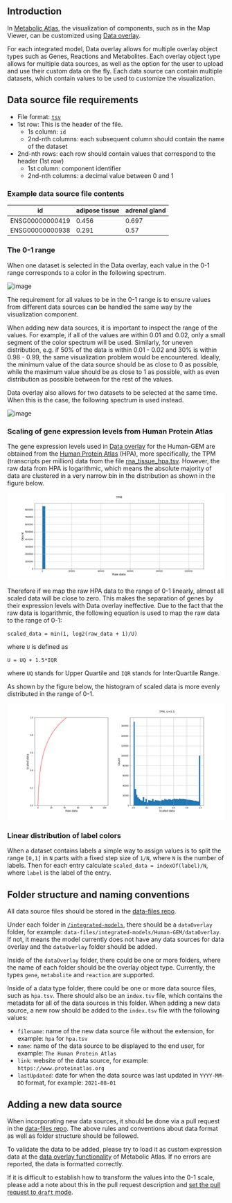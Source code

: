 ## Introduction

In [Metabolic Atlas](https://github.com/MetabolicAtlas/MetabolicAtlas), the visualization of components, such as in the Map Viewer, can be customized using [Data overlay](https://metabolicatlas.org/documentation#Data-overlay).

For each integrated model, Data overlay allows for multiple overlay object types such as Genes, Reactions and Metabolites. Each overlay object type allows for multiple data sources, as well as the option for the user to upload and use their custom data on the fly. Each data source can contain multiple datasets, which contain values to be used to customize the visualization.

## Data source file requirements

- File format: [`tsv`](https://en.wikipedia.org/wiki/Tab-separated_values)
- 1st row: This is the header of the file.
  - 1s column: `id`
  - 2nd-nth columns: each subsequent column should contain the name of the dataset
- 2nd-nth rows: each row should contain values that correspond to the header (1st row)
  - 1st column: component identifier
  - 2nd-nth columns: a decimal value between 0 and 1

### Example data source file contents

| id              | adipose tissue | adrenal gland |
| --------------- | -------------- | ------------- |
| ENSG00000000419 | 0.456          | 0.697         |
| ENSG00000000938 | 0.291          | 0.57          |


### The 0-1 range

When one dataset is selected in the Data overlay, each value in the 0-1 range corresponds to a color in the following spectrum.

<img width="300" alt="image" src="https://user-images.githubusercontent.com/423498/128190295-e70b6b13-f51e-4076-99ee-3094287466d3.png">

The requirement for all values to be in the 0-1 range is to ensure values from different data sources can be handled the same way by the visualization component.

When adding new data sources, it is important to inspect the range of the values. For example, if all of the values are within 0.01 and 0.02, only a small segment of the color spectrum will be used. Similarly, for uneven distribution, e.g. if 50% of the data is within 0.01 - 0.02 and 30% is within 0.98 - 0.99, the same visualization problem would be encountered.
Ideally, the minimum value of the data source should be as close to 0 as possible, while the maximum value should be as close to 1 as possible, with as even distribution as possible between for the rest of the values.

Data overlay also allows for two datasets to be selected at the same time. When this is the case, the following spectrum is used instead.

<img width="300" alt="image" src="https://user-images.githubusercontent.com/423498/128190231-8b475022-109e-4905-8a01-5e862c397899.png">

### Scaling of gene expression levels from Human Protein Atlas

The gene expression levels used in [Data overlay](https://metabolicatlas.org/documentation#Data-overlay) for the Human-GEM are obtained from the [Human Protein Atlas](https://www.proteinatlas.org/) (HPA), more specifically, the TPM (transcripts per million) data from the file [rna_tissue_hpa.tsv](https://www.proteinatlas.org/download). However, the raw data from HPA is logarithmic, which means the absolute majority of data are clustered in a very narrow bin in the distribution as shown in the figure below.

![Histogram of HPA raw data](./assets/img/hpaRNA-TPM-rawdata-histogram.png)

Therefore if we map the raw HPA data to the range of 0-1 linearly, almost all scaled data will be close to zero. This makes the separation of genes by their expression levels with Data overlay ineffective. Due to the fact that the raw data is logarithmic, the following equation is used to map the raw data to the range of 0-1:
```
scaled_data = min(1, log2(raw_data + 1)/U)

```
where `U` is defined as
```
U = UQ + 1.5*IQR
```
where `UQ` stands for Upper Quartile and `IQR` stands for InterQuartile Range.

As shown by the figure below, the histogram of scaled data is more evenly distributed in the range of 0-1.

![Histogram of HPA scaled data](./assets/img/hpaRNA-TPM-scaleddata-histogram.png)


### Linear distribution of label colors

When a dataset contains labels a simple way to assign values is to split the range `[0,1]` in `N` parts with a fixed step size of `1/N`, where `N` is the number of labels. Then for each entry calculate `scaled_data = indexOf(label)/N`, where `label` is the label of the entry.


## Folder structure and naming conventions

All data source files should be stored in the [data-files repo](https://github.com/MetabolicAtlas/data-files).

Under each folder in [`/integrated-models`](https://github.com/MetabolicAtlas/data-files/tree/main/integrated-models), there should be a `dataOverlay` folder, for example: `data-files/integrated-models/Human-GEM/dataOverlay`. If not, it means the model currently does not have any data sources for data overlay and the `dataOverlay` folder should be added.

Inside of the `dataOverlay` folder, there could be one or more folders, where the name of each folder should be the overlay object type. Currently, the types `gene`, `metabolite` and `reaction` are supported.

Inside of a data type folder, there could be one or more data source files, such as `hpa.tsv`. There should also be an `index.tsv` file, which contains the metadata for all of the data sources in this folder. When adding a new data source, a new row should be added to the `index.tsv` file with the following values:

- `filename`: name of the new data source file without the extension, for example: `hpa` for `hpa.tsv`
- `name`: name of the data source to be displayed to the end user, for example: `The Human Protein Atlas`
- `link`: website of the data source, for example: `https://www.proteinatlas.org`
- `lastUpdated`: date for when the data source was last updated in `YYYY-MM-DD` format, for example: `2021-08-01`

## Adding a new data source

When incorporating new data sources, it should be done via a pull request in the [data-files repo](https://github.com/MetabolicAtlas/data-files). The above rules and conventions about data format as well as folder structure should be followed.

To validate the data to be added, please try to load it as custom expression data at the [data overlay functionality](https://metabolicatlas.org/explore/Human-GEM/map-viewer/golgi_apparatus?dim=2d&panel=1) of Metabolic Atlas. If no errors are reported, the data is formatted correctly.

If it is difficult to establish how to transform the values into the 0-1 scale, please add a note about this in the pull request description and [set the pull request to `draft` mode](https://github.blog/2019-02-14-introducing-draft-pull-requests/).
